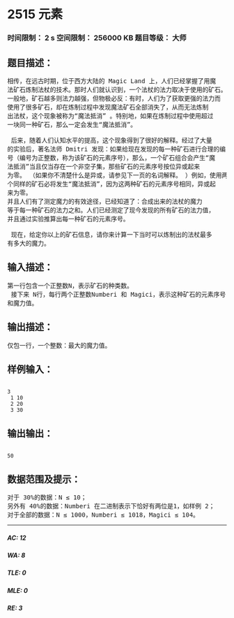 # 2515 元素   
### 时间限制： 2 s     空间限制： 256000 KB     题目等级： 大师  
## 题目描述：  

<pre>
相传，在远古时期，位于西方大陆的 Magic Land 上，人们已经掌握了用魔  
法矿石炼制法杖的技术。那时人们就认识到，一个法杖的法力取决于使用的矿石。  
一般地，矿石越多则法力越强，但物极必反：有时，人们为了获取更强的法力而  
使用了很多矿石，却在炼制过程中发现魔法矿石全部消失了，从而无法炼制  
出法杖，这个现象被称为“魔法抵消” 。特别地，如果在炼制过程中使用超过  
一块同一种矿石，那么一定会发生“魔法抵消”。   
   
 后来，随着人们认知水平的提高，这个现象得到了很好的解释。经过了大量  
的实验后，著名法师 Dmitri 发现：如果给现在发现的每一种矿石进行合理的编  
号（编号为正整数，称为该矿石的元素序号），那么，一个矿石组合会产生“魔  
法抵消”当且仅当存在一个非空子集，那些矿石的元素序号按位异或起来  
为零。 （如果你不清楚什么是异或，请参见下一页的名词解释。 ）例如，使用两  
个同样的矿石必将发生“魔法抵消”，因为这两种矿石的元素序号相同，异或起  
来为零。
并且人们有了测定魔力的有效途径，已经知道了：合成出来的法杖的魔力  
等于每一种矿石的法力之和。人们已经测定了现今发现的所有矿石的法力值，  
并且通过实验推算出每一种矿石的元素序号。   
   
 现在，给定你以上的矿石信息，请你来计算一下当时可以炼制出的法杖最多  
有多大的魔力。
</pre>
  
  
## 输入描述：  

<pre>
第一行包含一个正整数N，表示矿石的种类数。   
 接下来 N行，每行两个正整数Numberi 和 Magici，表示这种矿石的元素序号  
和魔力值。
</pre>
  
  
## 输出描述：  

<pre>
仅包一行，一个整数：最大的魔力值。
</pre>
  
  
## 样例输入：  

<pre><code>
3   
 1 10   
 2 20   
 3 30
</code></pre>
  
  
## 输出输出：  

<pre><code>
50 
</code></pre>
  
  
## 数据范围及提示：  

<pre>
对于 30%的数据：N ≤ 10；   
另外有 40%的数据：Numberi 在二进制表示下恰好有两位是1，如样例 2；   
对于全部的数据：N ≤ 1000，Numberi ≤ 1018，Magici ≤ 104。
</pre>
  
  
***  

##### AC: 12  
##### WA: 8  
##### TLE: 0  
##### MLE: 0  
##### RE: 3  
